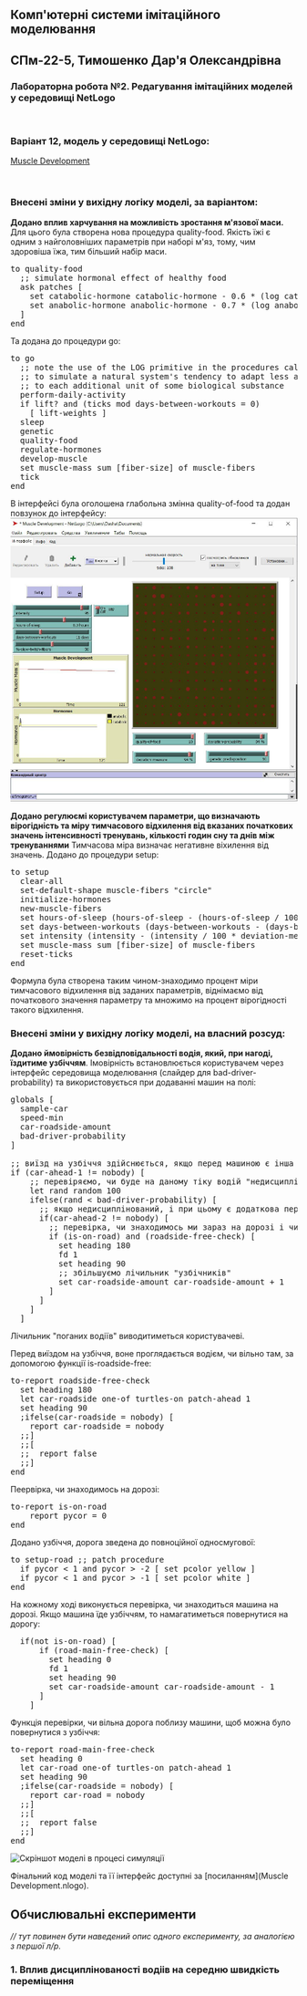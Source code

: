 ## Комп'ютерні системи імітаційного моделювання
## СПм-22-5, **Тимошенко Дар'я Олександрівна**
### Лабораторна робота №**2**. Редагування імітаційних моделей у середовищі NetLogo

<br>

### Варіант 12, модель у середовищі NetLogo:
[Muscle Development](http://www.netlogoweb.org/launch#http://www.netlogoweb.org/assets/modelslib/Sample%20Models/Biology/Muscle%20Development.nlogo)

<br>

### Внесені зміни у вихідну логіку моделі, за варіантом:

**Додано вплив харчування на можливість зростання м'язової маси.**
Для цього була створена нова процедура quality-food. Якість їжі є одним з найголовніших параметрів при наборі м'яз, тому, чим здоровіша їжа, тим більший набір маси.
<pre>
to quality-food
  ;; simulate hormonal effect of healthy food
  ask patches [
    set catabolic-hormone catabolic-hormone - 0.6 * (log catabolic-hormone 10) * quality-of-food
    set anabolic-hormone anabolic-hormone - 0.7 * (log anabolic-hormone 10) * quality-of-food
  ]
end
</pre>
Та додана до процедури go:
<pre>
to go
  ;; note the use of the LOG primitive in the procedures called below
  ;; to simulate a natural system's tendency to adapt less and less
  ;; to each additional unit of some biological substance
  perform-daily-activity
  if lift? and (ticks mod days-between-workouts = 0)
    [ lift-weights ]
  sleep
  genetic
  quality-food
  regulate-hormones
  develop-muscle
  set muscle-mass sum [fiber-size] of muscle-fibers
  tick
end
</pre> 
В інтерфейсі була оголошена глабольна змінна quality-of-food та додан повзунок до інтерфейсу:
![Повзунок якості їжі](task1.png)

**Додано регулюємі користувачем параметри, що визначають вірогідність та міру тимчасового відхилення від вказаних початкових значень інтенсивності тренувань, кількості годин сну та днів між тренуваннями**
Тимчасова міра визначає негативне віхилення від значень. Додано до процедури setup:
<pre>
to setup
  clear-all
  set-default-shape muscle-fibers "circle"
  initialize-hormones
  new-muscle-fibers
  set hours-of-sleep (hours-of-sleep - (hours-of-sleep / 100 * deviation-measure))/ 100 * deviation-probability
  set days-between-workouts (days-between-workouts - (days-between-workouts / 100 * deviation-measure))/ 100 * deviation-probability
  set intensity (intensity - (intensity / 100 * deviation-measure))/ 100 * deviation-probability
  set muscle-mass sum [fiber-size] of muscle-fibers
  reset-ticks
end
</pre>
Формула була створена таким чином-знаходимо процент міри тимчасового відхилення від заданих параметрів, віднімаємо від початкового значення параметру та множимо на процент вірогідності такого відхилення.

### Внесені зміни у вихідну логіку моделі, на власний розсуд:

**Додано ймовірність безвідповідальності водія, який, при нагоді, їздитиме узбіччям**.
Імовірність встановлюється користувачем через інтерфейс середовища моделювання (слайдер для bad-driver-probability) та використовується при додаванні машин на полі:
<pre>
globals [
  sample-car
  speed-min
  car-roadside-amount
  bad-driver-probability
]

;; виїзд на узбіччя здійснюється, якщо перед машиною є інша машина і ще одна, водій "поганий", знаходиться на дорозі (бо з узбіччя з'їжджати далі нікуди)
if (car-ahead-1 != nobody) [
    ;; перевіряємо, чи буде на даному тіку водій "недисциплінованим"
    let rand random 100
    ifelse(rand < bad-driver-probability) [
      ;; якщо недисциплінований, і при цьому є додаткова перешкода перед машинойї перед нами, то переміщуємось на узбіччя
      if(car-ahead-2 != nobody) [
        ;; перевірка, чи знаходимось ми зараз на дорозі і чи вільне узбіччя
        if (is-on-road) and (roadside-free-check) [
          set heading 180
          fd 1
          set heading 90
          ;; збільшуємо лічильник "узбічників"
          set car-roadside-amount car-roadside-amount + 1
        ]
      ]
    ]
  ]
</pre>
Лічильник "поганих водіїв" виводитиметься користувачеві.

Перед виїздом на узбіччя, воне проглядається водієм, чи вільно там, за допомогою функції is-roadside-free:
<pre>
to-report roadside-free-check
  set heading 180
  let car-roadside one-of turtles-on patch-ahead 1
  set heading 90
  ;ifelse(car-roadside = nobody) [
    report car-roadside = nobody
  ;;]
  ;;[
  ;;  report false
  ;;]
end
</pre>

Пеервірка, чи знаходимось на дорозі:
<pre>
to-report is-on-road
    report pycor = 0
end
</pre>

Додано узбіччя, дорога зведена до повноційної односмугової:
<pre>
to setup-road ;; patch procedure
  if pycor < 1 and pycor > -2 [ set pcolor yellow ]
  if pycor < 1 and pycor > -1 [ set pcolor white ]
end
</pre>

На кожному ході виконується перевірка, чи знаходиться машина на дорозі. Якщо машина їде узбіччям, то намагатиметься повернутися на дорогу:
<pre>
  if(not is-on-road) [
      if (road-main-free-check) [
        set heading 0
        fd 1
        set heading 90
        set car-roadside-amount car-roadside-amount - 1
      ]
    ]
</pre>
Функція перевірки, чи вільна дорога поблизу машини, щоб можна було повернутися з узбіччя:
<pre>
to-report road-main-free-check
  set heading 0
  let car-road one-of turtles-on patch-ahead 1
  set heading 90
  ;ifelse(car-roadside = nobody) [
    report car-road = nobody
  ;;]
  ;;[
  ;;  report false
  ;;]
end
</pre>

![Скріншот моделі в процесі симуляції](example-model.png)

Фінальний код моделі та її інтерфейс доступні за [посиланням](Muscle Development.nlogo).
<br>

## Обчислювальні експерименти
*// тут повинен бути наведений опис одного експерименту, за аналогією з першої л/р.* 
### 1. Вплив дисциплінованості водіів на середню швидкість переміщення
